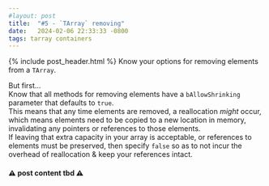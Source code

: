 ```yaml
---
#layout: post
title:  "#5 - `TArray` removing"
date:   2024-02-06 22:33:33 -0800
tags: tarray containers
---
```

{% include post_header.html %}
Know your options for removing elements from a `TArray`.

But first...\
Know that all methods for removing elements have a `bAllowShrinking` parameter that defaults to `true`.\
This means that any time elements are removed, a reallocation *might* occur, which means elements need to be copied to a new location in memory, invalidating any pointers or references to those elements.\
If leaving that extra capacity in your array is acceptable, or references to elements must be preserved, then specify `false` so as to not incur the overhead of reallocation & keep your references intact.

#### ⚠ post content tbd ⚠
